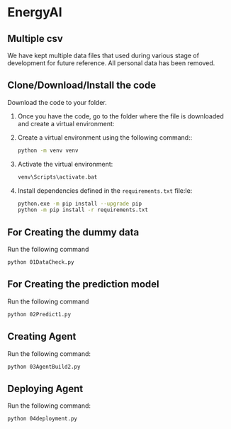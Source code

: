 # EnergyAI

## Multiple csv
We have kept multiple data files that used during various stage of development for future reference. All personal data has been removed.

## Clone/Download/Install the code

Download the code to your folder.

1. Once you have the code, go to the folder where the file is downloaded and create a virtual environment:

2. Create a virtual environment using the following command::

    ```sh
    python -m venv venv
    ```

3. Activate the virtual environment:

    ```sh
    venv\Scripts\activate.bat
    ```

4. Install dependencies defined in the `requirements.txt` file:le:

    ```sh
    python.exe -m pip install --upgrade pip
    python -m pip install -r requirements.txt
    ```

## For Creating the dummy data

Run the following command

```sh
python 01DataCheck.py
``````

## For Creating the prediction model

Run the following command

```sh
python 02Predict1.py
``````

## Creating Agent

Run the following command:

```sh
python 03AgentBuild2.py
``````

## Deploying Agent

Run the following command:

```sh
python 04deployment.py
``````
